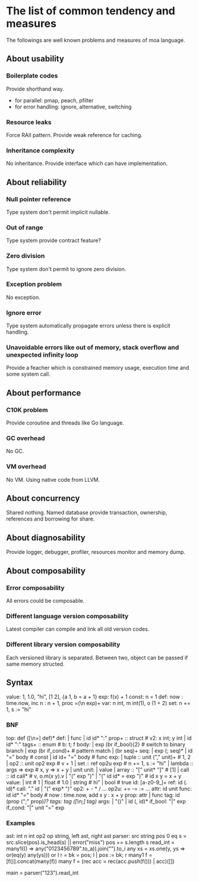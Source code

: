 # The list of common tendency and measures
The followings are well known problems and measures of moa language.



## About usability

### Boilerplate codes
Provide shorthand way.
- for parallel: pmap, peach, pfilter
- for error handling: ignore, alternative, switching

### Resource leaks
Force RAII pattern.
Provide weak reference for caching.

### Inheritance complexity
No inheritance.
Provide interface which can have implementation.



## About reliability

### Null pointer reference
Type system don't permit implicit nullable.

### Out of range
Type system provide contract feature?

### Zero division
Type system don't permit to ignore zero division.

### Exception problem
No exception.

### Ignore error
Type system automatically propagate errors unless there is explicit handling.

### Unavoidable errors like out of memory, stack overflow and unexpected infinity loop
Provide a feacher which is constrained memory usage, execution time and some system call.



## About performance

### C10K problem
Provide coroutine and threads like Go language.

### GC overhead
No GC.

### VM overhead
No VM. Using native code from LLVM.



## About concurrency
Shared nothing.
Named database provide transaction, ownership, references and borrowing for share.



## About diagnosability
Provide logger, debugger, profiler, resources monitor and memory dump.



## About composability

### Error composability
All errors could be composable.

### Different language version composability
Latest compiler can compile and link all old version codes.

### Different library version composability
Each versioned library is separated.
Between two, object can be passed if same memory structed.



## Syntax
value: 1, 1.0, "hi", [1 2], {a 1, b = a + 1}
  exp: f(x) + 1
const: n = 1
  def: now : time.now, inc n : n + 1, proc =(\n  exp)+
  var: n int, m int(1), o (1 + 2)
  set: n += 1, s := "hi"

### BNF
top: def ([\n=] def)*
def:
| func
| id id* ":" prop+ :: struct # v2: x int; y int
| id id* ":" tags+ :: enum   # b: t; f
body:
| exp (br if_bool){2} # switch to binary branch
| exp (br if_cond)+   # pattern match
| (br seq)+
seq:
| exp (; seq)*
| id "=" body # const
| id id+ "=" body # func
exp:
| tuple  :: unit ("," unit)+ # 1, 2
| op2    :: unit op2 exp     # v + 1
| set    :: ref op2u exp     # n += 1, s := "hi"
| lambda :: args => exp      # x, y => x + y
| unit
unit:
| value
| array  :: "[" unit* "]" # [1]
| call   :: id call*      # v, o.m(x y).v
| "(" exp ")"
| "(" id id* = exp ")"   # id x y = x + y
value:
| int    # 1
| float  # 1.0
| string # hi"
| bool   # true
  id: [a-z0-9_]+
 ref: id (. id)*
call: "." id | "(" exp* ")"
 op2: + - * / ...
op2u: += -= := ...
attr: id unit
func: id id* "=" body # now : time.now, add x y : x + y
prop: attr | func
 tag: id (prop (";" prop)*)?
tags: tag ([\n;] tag)*
args:
| "()"
| id (, id)*
if_bool: "|" exp
if_cond: "|" unit "=" exp

### Examples
ast:
  int n int
  op2 op string, left ast, right ast
parser:
  src string
  pos 0
  eq s =
    src.slice(pos).is_head(s) || error("miss")
    pos += s.length
    s
  read_int = many1(() => any("0123456789".to_a)).join("").to_i
  any xs = xs.one(y, ys => or(eq(y) any(ys)))
  or l r = bk = pos; l | pos := bk; r
  many1 f = [f()].concat(many(f))
  many f = (rec acc = rec(acc.push(f())) | acc)([])

main = parser("123").read_int
